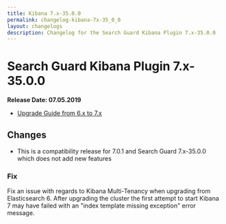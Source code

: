```yaml
---
title: Kibana 7.x-35.0.0
permalink: changelog-kibana-7x-35_0_0
layout: changelogs
description: Changelog for the Search Guard Kibana Plugin 7.x-35.0.0
---
```

<!---
Copyright 2020 floragunn GmbH
-->

# Search Guard Kibana Plugin 7.x-35.0.0

**Release Date: 07.05.2019**

* [Upgrade Guide from 6.x to 7.x](../_docs_installation/installation_upgrading_6_7.md)

## Changes

* This is a compatibility release for 7.0.1 and Search Guard 7.x-35.0.0 which does not add new features

### Fix

Fix an issue with regards to Kibana Multi-Tenancy when upgrading from Elasticsearch 6. After upgrading the cluster the first attempt to start Kibana 7 may have failed with an "index template missing exception" error message.